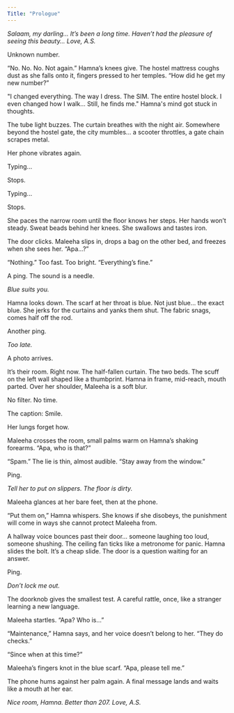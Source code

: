 ```yaml
---
Title: "Prologue"
---
```


*Salaam, my darling… It’s been a long time. Haven’t had the pleasure of seeing this beauty… Love, A.S.*

Unknown number.

“No. No. No. Not again.” Hamna’s knees give. The hostel mattress coughs dust as she falls onto it, fingers pressed to her temples. “How did he get my new number?”

"I changed everything. The way I dress. The SIM. The entire hostel block. I even changed how I walk... Still, he finds me." Hamna's mind got stuck in thoughts.

The tube light buzzes. The curtain breathes with the night air. Somewhere beyond the hostel gate, the city mumbles... a scooter throttles, a gate chain scrapes metal.

Her phone vibrates again.

Typing...

Stops.

Typing...

Stops.

She paces the narrow room until the floor knows her steps. Her hands won’t steady. Sweat beads behind her knees. She swallows and tastes iron.

The door clicks. Maleeha slips in, drops a bag on the other bed, and freezes when she sees her. “Apa...?”

“Nothing.” Too fast. Too bright. “Everything’s fine.”

A ping. The sound is a needle.

*Blue suits you.*

Hamna looks down. The scarf at her throat is blue. Not just blue... the exact blue. She jerks for the curtains and yanks them shut. The fabric snags, comes half off the rod.

Another ping.

*Too late.*

A photo arrives.

It’s their room. Right now. The half-fallen curtain. The two beds. The scuff on the left wall shaped like a thumbprint. Hamna in frame, mid-reach, mouth parted. Over her shoulder, Maleeha is a soft blur.

No filter. No time.

The caption: Smile.

Her lungs forget how.

Maleeha crosses the room, small palms warm on Hamna’s shaking forearms. “Apa, who is that?”

“Spam.” The lie is thin, almost audible. “Stay away from the window.”

Ping.

*Tell her to put on slippers. The floor is dirty.*

Maleeha glances at her bare feet, then at the phone.

“Put them on,” Hamna whispers. She knows if she disobeys, the punishment will come in ways she cannot protect Maleeha from.

A hallway voice bounces past their door... someone laughing too loud, someone shushing. The ceiling fan ticks like a metronome for panic. Hamna slides the bolt. It’s a cheap slide. The door is a question waiting for an answer.

Ping.

*Don’t lock me out.*

The doorknob gives the smallest test. A careful rattle, once, like a stranger learning a new language.

Maleeha startles. “Apa? Who is...”

“Maintenance,” Hamna says, and her voice doesn’t belong to her. “They do checks.”

“Since when at this time?”

Maleeha’s fingers knot in the blue scarf. “Apa, please tell me.”

The phone hums against her palm again. A final message lands and waits like a mouth at her ear.

*Nice room, Hamna. Better than 207. Love, A.S.*